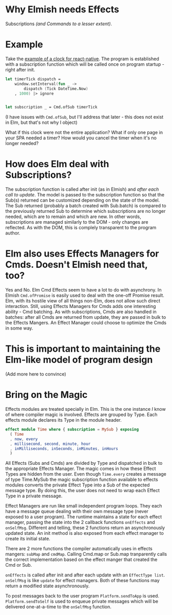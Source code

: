 # Why Elmish needs Effects
Subscriptions *(and Commands to a lesser extent)*.

# Example
Take the [example of a clock for react-native](https://github.com/fable-elmish/sample-react-timer-svg/blob/master/src/App.fs#L25). The program is established with a subscription function which will be called once on program startup - right after init. 
```fsharp
let timerTick dispatch =
    window.setInterval(fun _ -> 
        dispatch (Tick DateTime.Now)
    , 1000) |> ignore


let subscription _ = Cmd.ofSub timerTick
```
(I have issues with ``Cmd.ofSub``, but I'll address that later - this does not exist in Elm, but that's not why I object)

What if this clock were not the entire application? What if only one page in your SPA needed a timer? How would you cancel the timer when it's no longer needed?

# How does Elm deal with Subscriptions?
The subscription function is called after init (as in Elmish) and _after each call to update_. The model is passed to the subscription function so that the Sub(s) returned can be customized depending on the state of the model. The Sub returned (probably a batch created with Sub.batch) is compared to the previously returned Sub to determine which subscriptions are no longer needed, which are to remain and which are new. In other words, subscriptions are managed similarly to the DOM - only changes are reflected. As with the DOM, this is complely transparent to the program author.

# Elm also uses Effects Managers for Cmds. Doesn't Elmish need that, too?
Yes and No. Elm Cmd Effects seem to have a lot to do with asynchrony. In Elmish ``Cmd.ofPromise`` is easily used to deal with the one-off Promise result. Elm, with its hostile view of all things non-Elm, does not allow such direct interaction. Still, using Effects Managers for Cmds adds one interesting ability - Cmd batching. As with subscriptions, Cmds are also handled in batches: after all Cmds are returned from update, they are passed in bulk to the Effects Mangers. An Effect Manager could choose to optimize the Cmds in some way.

# This is important to maintaining the Elm-like model of program design
(Add more here to convince)

# Bring on the Magic
Effects modules are treated specially in Elm. This is the one instance *I* know of where compiler magic is involved. Effects are grouped by Type. Each effects module declares its Type in the module header. 
```elm
effect module Time where { subscription = MySub } exposing
  ( Time
  , now, every
  , millisecond, second, minute, hour
  , inMilliseconds, inSeconds, inMinutes, inHours
  )
```
All Effects (Subs and Cmds) are divided by Type and dispatched in bulk to the appropriate Effects Manager. The magic comes in how these Effect Types are hidden from the user. Even though `Time.every` creates a message of type Time.MySub the magic subscription function available to effects modules converts the private Effect Type into a Sub of the expected message type. By doing this, the user does not need to wrap each Effect Type in a private message. 

Effect Managers are run like small independent program loops. They each have a message queue dealing with their own message type (never exposed to a user program). The runtime maintains a state for each effect manager, passing the state into the 2 callback functions `onEffects` and `onSelfMsg`. Different and telling, these 2 functions return an asynchronously updated state. An init method is also exposed from each effect manager to create its initial state.

There are 2 more functions the compiler automatically uses in effects mangers: `subMap` and `cmdMap`. Calling Cmd.map or Sub.map tranparently calls the correct implementation based on the effect manger that created the Cmd or Sub.

`onEffects` is called after init and after each update with an `EffectType list`. `onSelfMsg` is like `update` for effect managers. Both of these functions may return a modified state asynchronously.

To post messages back to the user program `Platform.sendToApp` is used. `Platform.sendToSelf` is used to enqueue private messages which will be delivered one-at-a-time to the `onSelfMsg` function.

